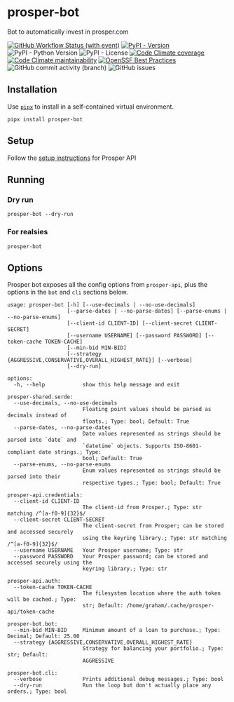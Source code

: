 # prosper-bot

Bot to automatically invest in prosper.com

[![GitHub Workflow Status (with event)](https://img.shields.io/github/actions/workflow/status/grahamtt/prosper-bot/build-and-release.yml?logo=github)](https://github.com/grahamtt/prosper-bot)
[![PyPI - Version](https://img.shields.io/pypi/v/prosper-bot?label=prosper-bot)](https://pypi.org/project/prosper-bot/)
![PyPI - Python Version](https://img.shields.io/pypi/pyversions/prosper-bot)
![PyPI - License](https://img.shields.io/pypi/l/prosper-bot)
[![Code Climate coverage](https://img.shields.io/codeclimate/coverage/grahamtt/prosper-bot?logo=codeclimate)](https://codeclimate.com/github/grahamtt/prosper-bot)
[![Code Climate maintainability](https://img.shields.io/codeclimate/maintainability-percentage/grahamtt/prosper-bot?logo=codeclimate)](https://codeclimate.com/github/grahamtt/prosper-bot)
[![OpenSSF Best Practices](https://www.bestpractices.dev/projects/8107/badge)](https://www.bestpractices.dev/projects/8107)
![GitHub commit activity (branch)](https://img.shields.io/github/commit-activity/m/grahamtt/prosper-bot?logo=github)
![GitHub issues](https://img.shields.io/github/issues-raw/grahamtt/prosper-bot?logo=github)

## Installation

Use [`pipx`](https://pypa.github.io/pipx/) to install in a self-contained virtual environment.

```commandline
pipx install prosper-bot
```

## Setup

Follow the [setup instructions](https://github.com/grahamtt/prosper-api#setup) for Prosper API

## Running

### Dry run

```commandline
prosper-bot --dry-run
```

### For realsies

```commandline
prosper-bot
```

## Options

Prosper bot exposes all the config options from `prosper-api`, plus the options in the `bot` and `cli` sections below.

```
usage: prosper-bot [-h] [--use-decimals | --no-use-decimals]
                   [--parse-dates | --no-parse-dates] [--parse-enums | --no-parse-enums]
                   [--client-id CLIENT-ID] [--client-secret CLIENT-SECRET]
                   [--username USERNAME] [--password PASSWORD] [--token-cache TOKEN-CACHE]
                   [--min-bid MIN-BID]
                   [--strategy {AGGRESSIVE,CONSERVATIVE,OVERALL_HIGHEST_RATE}] [--verbose]
                   [--dry-run]

options:
  -h, --help            show this help message and exit

prosper-shared.serde:
  --use-decimals, --no-use-decimals
                        Floating point values should be parsed as decimals instead of
                        floats.; Type: bool; Default: True
  --parse-dates, --no-parse-dates
                        Date values represented as strings should be parsed into `date` and
                        `datetime` objects. Supports ISO-8601-compliant date strings.; Type:
                        bool; Default: True
  --parse-enums, --no-parse-enums
                        Enum values represented as strings should be parsed into their
                        respective types.; Type: bool; Default: True

prosper-api.credentials:
  --client-id CLIENT-ID
                        The client-id from Prosper.; Type: str matching /^[a-f0-9]{32}$/
  --client-secret CLIENT-SECRET
                        The client-secret from Prosper; can be stored and accessed securely
                        using the keyring library.; Type: str matching /^[a-f0-9]{32}$/
  --username USERNAME   Your Prosper username; Type: str
  --password PASSWORD   Your Prosper password; can be stored and accessed securely using the
                        keyring library.; Type: str

prosper-api.auth:
  --token-cache TOKEN-CACHE
                        The filesystem location where the auth token will be cached.; Type:
                        str; Default: /home/graham/.cache/prosper-api/token-cache

prosper-bot.bot:
  --min-bid MIN-BID     Minimum amount of a loan to purchase.; Type: Decimal; Default: 25.00
  --strategy {AGGRESSIVE,CONSERVATIVE,OVERALL_HIGHEST_RATE}
                        Strategy for balancing your portfolio.; Type: str; Default:
                        AGGRESSIVE

prosper-bot.cli:
  --verbose             Prints additional debug messages.; Type: bool
  --dry-run             Run the loop but don't actually place any orders.; Type: bool
```
